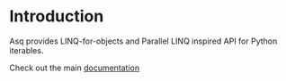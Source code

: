 # Introduction #

Asq provides LINQ-for-objects and Parallel LINQ inspired API for Python iterables.

Check out the main [documentation](AsqDocumentation.md)